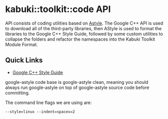 # kabuki::toolkit::code API

API consists of coding utilities based on 
[Astyle](http://astyle.sourceforge.net/astyle.html). The Google C++ API is used 
to download all of the third-party libraries, then AStyle is used to format the 
libraries to the Google C++ Style Guide, followed by some custom utilities to 
collapse the folders and refactor the namespaces into the Kabuki Toolkit Module 
Format.

## Quick Links

* [Google C++ Style Guide](https://google.github.io/styleguide/cppguide.html)

google-astyle code base is google-astyle clean, meaning you should always run
google-astyle on top of google-astyle source code before committing.

The command line flags we are using are:

  `--style=linux --indent=spaces=2`


